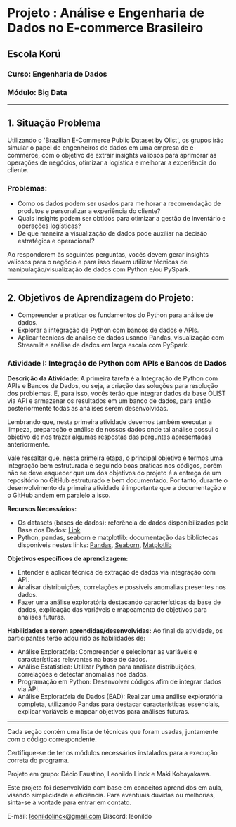 # Projeto : Análise e Engenharia de Dados no E-commerce Brasileiro

## Escola Korú
### Curso: Engenharia de Dados
### Módulo: Big Data

---

## 1. Situação Problema

Utilizando o 'Brazilian E-Commerce Public Dataset by Olist', os grupos irão simular o papel de engenheiros de dados em uma empresa de e-commerce, com o objetivo de extrair insights valiosos para aprimorar as operações de negócios, otimizar a logística e melhorar a experiência do cliente.

### Problemas:
- Como os dados podem ser usados para melhorar a recomendação de produtos e personalizar a experiência do cliente?
- Quais insights podem ser obtidos para otimizar a gestão de inventário e operações logísticas?
- De que maneira a visualização de dados pode auxiliar na decisão estratégica e operacional?

Ao responderem às seguintes perguntas, vocês devem gerar insights valiosos para o negócio e para isso devem utilizar técnicas de manipulação/visualização de dados com Python e/ou PySpark.

---

## 2. Objetivos de Aprendizagem do Projeto:

- Compreender e praticar os fundamentos do Python para análise de dados.
- Explorar a integração de Python com bancos de dados e APIs.
- Aplicar técnicas de análise de dados usando Pandas, visualização com Streamlit e análise de dados em larga escala com PySpark.

### Atividade I: Integração de Python com APIs e Bancos de Dados

**Descrição da Atividade:**
A primeira tarefa é a Integração de Python com APIs e Bancos de Dados, ou seja, a criação das soluções para resolução dos problemas. E, para isso, vocês terão que integrar dados da base OLIST via API e armazenar os resultados em um banco de dados, para então posteriormente todas as análises serem desenvolvidas.

Lembrando que, nesta primeira atividade devemos também executar a limpeza, preparação e análise de nossos dados onde tal análise possui o objetivo de nos trazer algumas respostas das perguntas apresentadas anteriormente.

Vale ressaltar que, nesta primeira etapa, o principal objetivo é termos uma integração bem estruturada e seguindo boas práticas nos códigos, porém não se deve esquecer que um dos objetivos do projeto é a entrega de um repositório no GitHub estruturado e bem documentado. Por tanto, durante o desenvolvimento da primeira atividade é importante que a documentação e o GitHub andem em paralelo a isso.

**Recursos Necessários:**
- Os datasets (bases de dados): referência de dados disponibilizados pela Base dos Dados: [Link](link_para_os_datasets)
- Python, pandas, seaborn e matplotlib: documentação das bibliotecas disponíveis nestes links: [Pandas](link_para_documentação_pandas), [Seaborn](link_para_documentação_seaborn), [Matplotlib](link_para_documentação_matplotlib)

**Objetivos específicos de aprendizagem:**
- Entender e aplicar técnica de extração de dados via integração com API.
- Analisar distribuições, correlações e possíveis anomalias presentes nos dados.
- Fazer uma análise exploratória destacando características da base de dados, explicação das variáveis e mapeamento de objetivos para análises futuras.

**Habilidades a serem aprendidas/desenvolvidas:**
Ao final da atividade, os participantes terão adquirido as habilidades de:
- Análise Exploratória: Compreender e selecionar as variáveis e características relevantes na base de dados.
- Análise Estatística: Utilizar Python para analisar distribuições, correlações e detectar anomalias nos dados.
- Programação em Python: Desenvolver códigos afim de integrar dados via API.
- Análise Exploratória de Dados (EAD): Realizar uma análise exploratória completa, utilizando Pandas para destacar características essenciais, explicar variáveis e mapear objetivos para análises futuras.

---

Cada seção contém uma lista de técnicas que foram usadas, juntamente com o código correspondente.

Certifique-se de ter os módulos necessários instalados para a execução correta do programa.

Projeto em grupo: Décio Faustino, Leonildo Linck e Maki Kobayakawa.

Este projeto foi desenvolvido com base em conceitos aprendidos em aula, visando simplicidade e eficiência. Para eventuais dúvidas ou melhorias, sinta-se à vontade para entrar em contato.

E-mail: leonildolinck@gmail.com Discord: leonildo
